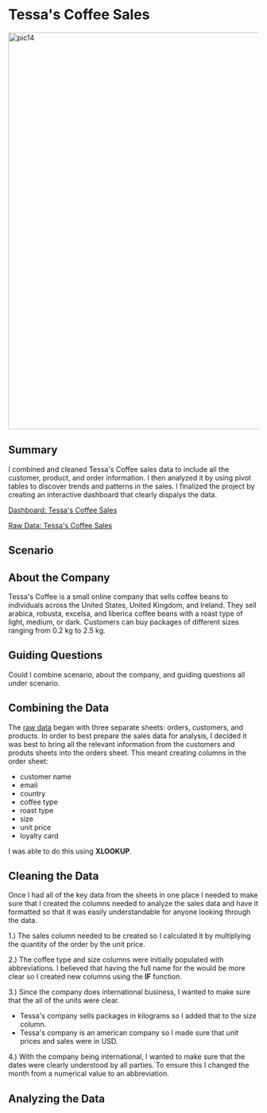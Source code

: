 # Tessa's Coffee Sales

<img width="798" alt="pic14" src="https://github.com/edbeato/coffee_sales/assets/163080154/7edf519d-7423-448f-ae63-ba38be4d6239">

## Summary

I combined and cleaned Tessa's Coffee sales data to include all the customer, product, and order information. I then analyzed it by using pivot tables to discover trends and patterns in the sales. I finalized the project by creating an interactive dashboard that clearly dispalys the data.

[Dashboard: Tessa's Coffee Sales](https://github.com/edbeato/tessas_coffee_sales/blob/829372fc740886c620f642fe6389b69dbd0bb2e1/Sales%20Dashboard.xlsx)

[Raw Data: Tessa's Coffee Sales](https://github.com/edbeato/tessas_coffee_sales/blob/19b894fc9a04b08e9de3c76cdb73fda7918a7351/Raw%20Data.xlsx)

## Scenario

## About the Company

Tessa's Coffee is a small online company that sells coffee beans to individuals across the United States, United Kingdom, and Ireland. They sell arabica, robusta, excelsa, and liberica coffee beans with a roast type of light, medium, or dark. Customers can buy packages of different sizes ranging from 0.2 kg to 2.5 kg. 

## Guiding Questions 

Could I combine scenario, about the company, and guiding questions all under scenario.

## Combining the Data

The [raw data](https://github.com/edbeato/tessas_coffee_sales/blob/19b894fc9a04b08e9de3c76cdb73fda7918a7351/Raw%20Data.xlsx) began with three separate sheets: orders, customers, and products. In order to best prepare the sales data for analysis, I decided it was best to bring all the relevant information from the customers and produts sheets into the orders sheet. This meant creating columns in the order sheet:

- customer name
- email
- country
- coffee type
- roast type
- size
- unit price
- loyalty card

I was able to do this using **XLOOKUP**.

## Cleaning the Data

Once I had all of the key data from the sheets in one place I needed to make sure that I created the columns needed to analyze the sales data and have it formatted so that it was easily understandable for anyone looking through the data. 

1.) The sales column needed to be created so I calculated it by multiplying the quantity of the order by the unit price. 

2.) The coffee type and size columns were initially populated with abbreviations. I believed that having the full name for the would be more clear so I created new columns using the **IF** function.

3.) Since the company does international business, I wanted to make sure that the all of the units were clear.
- Tessa's company sells packages in kilograms so I added that to the size column.
- Tessa's company is an american company so I made sure that unit prices and sales were in USD.

4.) With the company being international, I wanted to make sure that the dates were clearly understood by all parties. To ensure this I changed the month from a numerical value to an abbreviation. 

## Analyzing the Data
